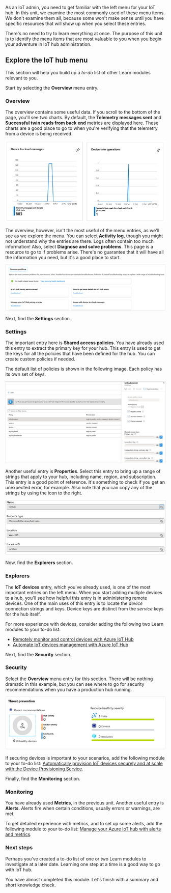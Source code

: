 As an IoT admin, you need to get familiar with the left menu for your IoT hub. In this unit, we examine the most commonly used of these menu items. We don't examine them all, because some won't make sense until you have specific resources that will show up when you select these entries. 

There's no need to try to learn everything at once. The purpose of this unit is to identify the menu items that are most valuable to you when you begin your adventure in IoT hub administration.

## Explore the IoT hub menu

This section will help you build up a _to-do_ list of other Learn modules relevant to you.

Start by selecting the **Overview** menu entry.

### Overview

The overview contains some useful data. If you scroll to the bottom of the page, you'll see two charts. By default, the **Telemetry messages sent** and **Successful twin reads from back end** metrics are displayed here. These charts are a good place to go to when you're verifying that the telemetry from a device is being received.

[![Screenshot showing the default charts in the IoT hub overview.](../media/iot-admin-overview.png)](../media/iot-admin-overview.png#lightbox)

The overview, however, isn't the most useful of the menu entries, as we'll see as we explore the menu. You can select **Activity log**, though you might not understand why the entries are there. Logs often contain too much information! Also, select **Diagnose and solve problems**. This page is a resource to go to if problems arise. There's no guarantee that it will have all the information you need, but it's a good place to start.

[![Screenshot showing the troubleshooting options for an IoT hub.](../media/iot-admin-common-problems.png)](../media/iot-admin-common-problems.png#lightbox)

Next, find the **Settings** section.

### Settings

The important entry here is **Shared access policies**. You have already used this entry to extract the primary key for your hub. This entry is used to get the keys for all the policies that have been defined for the hub. You can create custom policies if needed. 

The default list of policies is shown in the following image. Each policy has its own set of keys.

[![Screenshot showing the default list of hub access policies.](../media/iot-admin-policies.png)](../media/iot-admin-policies.png#lightbox)

Another useful entry is **Properties**. Select this entry to bring up a range of strings that apply to your hub, including name, region, and subscription. This entry is a good point of reference. It's something to check if you get an unexpected error, for example. Also note that you can copy any of the strings by using the icon to the right.

[![Screenshot showing the hub properties page.](../media/iot-admin-properties.png)](../media/iot-admin-properties.png#lightbox)

Now, find the **Explorers** section.

### Explorers

The **IoT devices** entry, which you've already used, is one of the most important entries on the left menu. When you start adding multiple devices to a hub, you'll see how helpful this entry is in administering remote devices. One of the main uses of this entry is to locate the _device_ connection strings and keys. Device keys are distinct from the _service_ keys for the hub itself.

For more experience with devices, consider adding the following two Learn modules to your to-do list:
- [Remotely monitor and control devices with Azure IoT Hub](/learn/modules/remotely-monitor-devices-with-azure-iot-hub/)
- [Automate IoT devices management with Azure IoT Hub](/learn/modules/automate-iot-devices-management-with-azure-iot-hub/)

Next, find the **Security** section.

### Security

Select the **Overview** menu entry for this section. There will be nothing dramatic in this example, but you can see where to go for security recommendations when you have a production hub running.

[![Screenshot showing the hub security overview.](../media/iot-admin-security.png)](../media/iot-admin-security.png#lightbox)

If securing devices is important to your scenarios, add the following module to your to-do list: 
[Automatically provision IoT devices securely and at scale with the Device Provisioning Service](/learn/modules/securely-provision-iot-devices-at-scale-with-device-provisioning-service/).

Finally, find the **Monitoring** section.

### Monitoring

You have already used **Metrics**, in the previous unit. Another useful entry is **Alerts**. Alerts fire when certain conditions, usually errors or warnings, are met.

To get detailed experience with metrics, and to set up some alerts, add the following module to your to-do list:
[Manage your Azure IoT hub with alerts and metrics](/learn/modules/manage-azure-iot-hub-with-metrics-alerts/).

### Next steps

Perhaps you've created a to-do list of one or two Learn modules to investigate at a later date. Learning one step at a time is a good way to go with IoT hub. 

You have almost completed this module. Let's finish with a summary and short knowledge check.